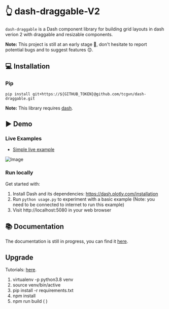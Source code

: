 # &#x1F446; <!-- :point_up_2:  --> dash-draggable-V2

`dash-draggable` is a Dash component library for building grid layouts in dash verion 2 with draggable and resizable components.

**Note:** This project is still at an early stage &#x1F6B6;, don't hesitate to report potential bugs and to suggest features &#x1F60a;.

## &#x1F4BB; Installation

### Pip <!-- / Conda -->

```
pip install git+https://${GITHUB_TOKEN}@github.com/tcgvn/dash-draggable.git
```

**Note:** This library requires [dash](https://plotly.com/dash/).

## &#x25B6; Demo

### Live Examples

-   [Simple live example](https://dash-draggable.herokuapp.com/)
      <!-- - [Fixed width]()
      - [Responsive]() -->

![Image](./docs/assets/img/draggable_dashboard_sm.gif)

### Run locally

Get started with:

1. Install Dash and its dependencies: https://dash.plotly.com/installation
2. Run `python usage.py` to experiment with a basic example (Note: you need to be connected to internet to run this example)
3. Visit http://localhost:5080 in your web browser

## &#x1F4DA; Documentation

The documentation is still in progress, you can find it [here](https://dash-draggable.readthedocs.io/en/latest/).

## Upgrade
Tutorials: [here](https://markgituma.medium.com/adding-custom-components-to-python-dash-cfafdbfb22f9).
1. virtualenv -p python3.8 venv
2. source venv/bin/active
3. pip install -r requirements.txt
4. npm install
5. npm run build ( )


<!--
### Install dependencies

If you have selected install_dependencies during the prompt, you can skip this part.

1. Install npm packages
    ```
    $ npm install
    ```
2. Create a virtual env and activate.
    ```
    $ virtualenv venv
    $ . venv/bin/activate
    ```
    _Note: venv\Scripts\activate for windows_

3. Install python packages required to build components.
    ```
    $ pip install -r requirements.txt
    ```
4. Install the python packages for testing (optional)
    ```
    $ pip install -r tests/requirements.txt
    ```

### Write your component code in `src/lib/components/DashDraggable.react.js`.

- The demo app is in `src/demo` and you will import your example component code into your demo app.
- Test your code in a Python environment:
    1. Build your code
        ```
        $ npm run build
        ```
    2. Run and modify the `usage.py` sample dash app:
        ```
        $ python usage.py
        ```
- Write tests for your component.
    - A sample test is available in `tests/test_usage.py`, it will load `usage.py` and you can then automate interactions with selenium.
    - Run the tests with `$ pytest tests`.
    - The Dash team uses these types of integration tests extensively. Browse the Dash component code on GitHub for more examples of testing (e.g. https://github.com/plotly/dash-core-components)
- Add custom styles to your component by putting your custom CSS files into your distribution folder (`dash_draggable`).
    - Make sure that they are referenced in `MANIFEST.in` so that they get properly included when you're ready to publish your component.
    - Make sure the stylesheets are added to the `_css_dist` dict in `dash_draggable/__init__.py` so dash will serve them automatically when the component suite is requested.
- [Review your code](./review_checklist.md)

### Create a production build and publish:

1. Build your code:
    ```
    $ npm run build
    ```
2. Create a Python distribution
    ```
    $ python setup.py sdist bdist_wheel
    ```
    This will create source and wheel distribution in the generated the `dist/` folder.
    See [PyPA](https://packaging.python.org/guides/distributing-packages-using-setuptools/#packaging-your-project)
    for more information.

3. Test your tarball by copying it into a new environment and installing it locally:
    ```
    $ pip install dash_draggable-0.0.1.tar.gz
    ```

4. If it works, then you can publish the component to NPM and PyPI:
    1. Publish on PyPI
        ```
        $ twine upload dist/*
        ```
    2. Cleanup the dist folder (optional)
        ```
        $ rm -rf dist
        ```
    3. Publish on NPM (Optional if chosen False in `publish_on_npm`)
        ```
        $ npm publish
        ```
        _Publishing your component to NPM will make the JavaScript bundles available on the unpkg CDN. By default, Dash serves the component library's CSS and JS locally, but if you choose to publish the package to NPM you can set `serve_locally` to `False` and you may see faster load times._

5. Share your component with the community! https://community.plotly.com/c/dash
    1. Publish this repository to GitHub
    2. Tag your GitHub repository with the plotly-dash tag so that it appears here: https://github.com/topics/plotly-dash
    3. Create a post in the Dash community forum: https://community.plotly.com/c/dash 


6. Upgrade
    Tutorials:
    https://markgituma.medium.com/adding-custom-components-to-python-dash-cfafdbfb22f9
    1. virtualenv -p python3.8 venv
    2. source venv/bin/active
    3. pip install requirements.txt
    4. npm install
    5. npm run build
-->
